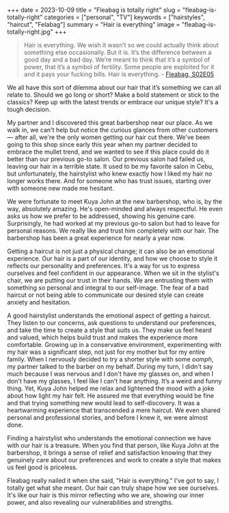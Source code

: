 +++
date = 2023-10-09
title = "Fleabag is totally right"
slug = "fleabag-is-totally-right"
categories = ["personal", "TV"]
keywords = ["hairstyles", "haircut", "Felabag"]
summary = "Hair is everything"
image = "fleabag-is-totally-right.jpg"
+++

> Hair is everything. We wish it wasn’t so we could actually think about something else occasionally. But it is. It’s the difference between a good day and a bad day. We’re meant to think that it’s a symbol of power, that it’s a symbol of fertility. Some people are exploited for it and it pays your fucking bills. Hair is everything. - [Fleabag, S02E05](https://www.youtube.com/watch?v=q97iIDx-b7U)

We all have this sort of dilemma about our hair that it’s something we can all relate to. Should we go long or short? Make a bold statement or stick to the classics? Keep up with the latest trends or embrace our unique style? It's a tough decision.

My partner and I discovered this great barbershop near our place. As we walk in, we can't help but notice the curious glances from other customers — after all, we're the only women getting our hair cut there. We've been going to this shop since early this year when my partner decided to embrace the mullet trend, and we wanted to see if this place could do it better than our previous go-to salon. Our previous salon had failed us, leaving our hair in a terrible state. It used to be my favorite salon in Cebu, but unfortunately, the hairstylist who knew exactly how I liked my hair no longer works there. And for someone who has trust issues, starting over with someone new made me hesitant.

We were fortunate to meet Kuya John at the new barbershop, who is, by the way, absolutely amazing. He's open-minded and always respectful. He even asks us how we prefer to be addressed, showing his genuine care. Surprisingly, he had worked at my previous go-to salon but had to leave for personal reasons. We really like and trust him completely with our hair. The barbershop has been a great experience for nearly a year now.

Getting a haircut is not just a physical change; it can also be an emotional experience. Our hair is a part of our identity, and how we choose to style it reflects our personality and preferences. It's a way for us to express ourselves and feel confident in our appearance. When we sit in the stylist's chair, we are putting our trust in their hands. We are entrusting them with something so personal and integral to our self-image. The fear of a bad haircut or not being able to communicate our desired style can create anxiety and hesitation.

A good hairstylist understands the emotional aspect of getting a haircut. They listen to our concerns, ask questions to understand our preferences, and take the time to create a style that suits us. They make us feel heard and valued, which helps build trust and makes the experience more comfortable. Growing up in a conservative environment, experimenting with my hair was a significant step, not just for my mother but for my entire family. When I nervously decided to try a shorter style with some *oomph*, my partner talked to the barber on my behalf. During my turn, I didn't say much because I was nervous and I don't have my glasses on, and when I don't have my glasses, I feel like I can't hear anything. It’s a weird and funny thing.  Yet, Kuya John helped me relax and lightened the mood with a joke about how light my hair felt. He assured me that everything would be fine and that trying something new would lead to self-discovery. It was a heartwarming experience that transcended a mere haircut. We even shared personal and professional stories, and before I knew it, we were almost done.

Finding a hairstylist who understands the emotional connection we have with our hair is a treasure. When you find that person, like Kuya John at the barbershop, it brings a sense of relief and satisfaction knowing that they genuinely care about our preferences and work to create a style that makes us feel good is priceless.

Fleabag really nailed it when she said, "Hair is everything." I've got to say, I totally get what she meant. Our hair can truly shape how we see ourselves. It's like our hair is this mirror reflecting who we are, showing our inner power, and also revealing our vulnerabilities and strengths.